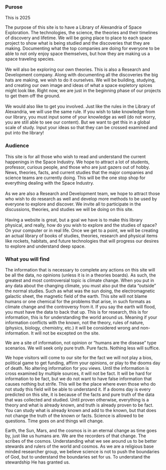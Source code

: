 <h3>Purose</h3>
This is 2025
<p>The purpose of this site is to have a Library of Alexandria of Space Exploration. The technologies, the science,
    the theories and their timelines of discovery and lifetime. We will be going place to place to each space project
    to show what is being studied and the discoveries that they are making. Documenting what the top companies are
    doing for everyone to be able to not only enjoy space themselves, but how they are making us a space traveling
    species.
    <br>
    <br>
    We will also be exploring our own theories. This is also a Research and Development company. Along with
    documenting all the discoveries the big hats are making, we wish to do it ourselves. We will be building,
    studying, and creating our own image and ideas of what a space expletory spices might look like. Right now, we are
    just in the beginning phase of our projects to get them off the ground.
    <br>
    <br>
    We would also like to get you involved. Just like the rules in the Library of Alexandria, we will use the same
    rule. If you wish to take knowledge from our library, you must input some of your knowledge as well (do not worry,
    you are still able to see our content). But we want to get this in a global scale of study. Input your ideas so
    that they can be crossed examined and put into the library!
</p>

<h3>Audience</h3>
<p>This site is for all those who wish to read and understand the current happenings in the Space Industry. We hope
    to attract a lot of students, professor, curious people, and those who are just gazers out of hobby. News,
    theories, facts, and current studies that the major companies and science teams are currently doing. This will be
    the one stop shop for everything dealing with the Space Industry.
    <br>
    <br>
    As we are also a Research and Development team, we hope to attract those who wish to do research as well and
    develop more methods to be used by everyone to explore and discover. We invite all to participate in the
    discussions, theories, and studies we will be doing on this site.
    <br>
    <br>
    Having a website is great, but a goal we have is to make this library physical, and really, how do you wish to
    explore and the studies of space? On your computer or in real life. Once we get to a point, we will be creating an
    actual library of books of studies, theories, research and physical items like rockets, habitats, and future
    technologies that will progress our desires to explore and understand deep space.
</p>

 <h3>What you will find</h3>
        <p>The information that is necessary to complete any actions on this site will be all the data, no opinions
            (unless
            it is in a theories boards). As such, the greatest and most controversial topic is climate change. When you
            put
            in any data about the changing climate, you must also put the data “outside” the normal studies. Such as
            what
            was the sun doing, the electromagnetic galactic sheet, the magnetic field of the earth. This site will not
            blame
            humans or one chemical for the problems that arise, in such formats as climate change and the controversy
            from
            it. If you say the earth will flood, you must have the data to back that up. This is for research, this is
            for
            information, this is for understanding the world around us. Meaning if your information conflicts with the
            known, not the theory, rules of nature, (physics, biology, chemistry, etc.) it will be considered wrong and
            non-information. It will not be excepted on the site.
        </p>
        <p>
            We are a site of information, not opinion or “humans are the disease” type scenarios. We will seek only pure
            truth. Pure facts. Nothing less will suffice.
        </p>
        <p>
            We hope visitors will come to our site for the fact we will not play a bios, political game to get funding,
            affirm your opinions, or play to the dooms day of death. No altering information for you views. Until the
            information is cross examined by multiple sources, it will not be fact. It will be hard for information to
            be
            fact, but we do not want to have false information that causes nothing but strife. This will be the place
            where
            even those who do not study this field will be able to understand it. If a dooms day is every predicted on
            this
            site, it is because of the facts and pure truth of the data that was collected and studied. Until proven
            otherwise, everything is a theory and what is already known, and truth is already proven to be fact. You can
            study what is already known and add to the known, but that does not change the truth of the known or facts.
            Science is allowed to be questions. Time goes on and things will change.
        </p>
        <p>
            Earth, the Sun, Mars, and the cosmos is in an eternal change as time goes by, just like us humans are. We
            are
            the recorders of that change. The scribes of the cosmos. Understanding what we see around us to be better
            stewards and rulers of the world and cosmos. As we are a religious base minded researcher group, we believe
            science is not to push the boundaries of God, but to understand the boundaries set for us. To understand the
            stewardship He has granted us.
